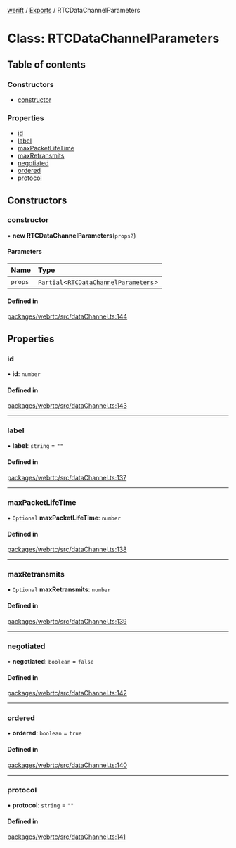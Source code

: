 [werift](../README.md) / [Exports](../modules.md) / RTCDataChannelParameters

# Class: RTCDataChannelParameters

## Table of contents

### Constructors

- [constructor](RTCDataChannelParameters.md#constructor)

### Properties

- [id](RTCDataChannelParameters.md#id)
- [label](RTCDataChannelParameters.md#label)
- [maxPacketLifeTime](RTCDataChannelParameters.md#maxpacketlifetime)
- [maxRetransmits](RTCDataChannelParameters.md#maxretransmits)
- [negotiated](RTCDataChannelParameters.md#negotiated)
- [ordered](RTCDataChannelParameters.md#ordered)
- [protocol](RTCDataChannelParameters.md#protocol)

## Constructors

### constructor

• **new RTCDataChannelParameters**(`props?`)

#### Parameters

| Name | Type |
| :------ | :------ |
| `props` | `Partial`<[`RTCDataChannelParameters`](RTCDataChannelParameters.md)\> |

#### Defined in

[packages/webrtc/src/dataChannel.ts:144](https://github.com/shinyoshiaki/werift-webrtc/blob/f609bd5a/packages/webrtc/src/dataChannel.ts#L144)

## Properties

### id

• **id**: `number`

#### Defined in

[packages/webrtc/src/dataChannel.ts:143](https://github.com/shinyoshiaki/werift-webrtc/blob/f609bd5a/packages/webrtc/src/dataChannel.ts#L143)

___

### label

• **label**: `string` = `""`

#### Defined in

[packages/webrtc/src/dataChannel.ts:137](https://github.com/shinyoshiaki/werift-webrtc/blob/f609bd5a/packages/webrtc/src/dataChannel.ts#L137)

___

### maxPacketLifeTime

• `Optional` **maxPacketLifeTime**: `number`

#### Defined in

[packages/webrtc/src/dataChannel.ts:138](https://github.com/shinyoshiaki/werift-webrtc/blob/f609bd5a/packages/webrtc/src/dataChannel.ts#L138)

___

### maxRetransmits

• `Optional` **maxRetransmits**: `number`

#### Defined in

[packages/webrtc/src/dataChannel.ts:139](https://github.com/shinyoshiaki/werift-webrtc/blob/f609bd5a/packages/webrtc/src/dataChannel.ts#L139)

___

### negotiated

• **negotiated**: `boolean` = `false`

#### Defined in

[packages/webrtc/src/dataChannel.ts:142](https://github.com/shinyoshiaki/werift-webrtc/blob/f609bd5a/packages/webrtc/src/dataChannel.ts#L142)

___

### ordered

• **ordered**: `boolean` = `true`

#### Defined in

[packages/webrtc/src/dataChannel.ts:140](https://github.com/shinyoshiaki/werift-webrtc/blob/f609bd5a/packages/webrtc/src/dataChannel.ts#L140)

___

### protocol

• **protocol**: `string` = `""`

#### Defined in

[packages/webrtc/src/dataChannel.ts:141](https://github.com/shinyoshiaki/werift-webrtc/blob/f609bd5a/packages/webrtc/src/dataChannel.ts#L141)
